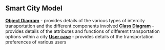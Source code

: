 ## Smart City Model


[**Object Diagram**](object_diagram.md) - provides details of the various types of intercity transportation and the different components involved
[**Class Diagram**](class_diagram.md) - provides details of the attributes and functions of different transportation options within a city
[**User case**](agent_usecase_diagram.md) - provides details of the transportation preferences of various users